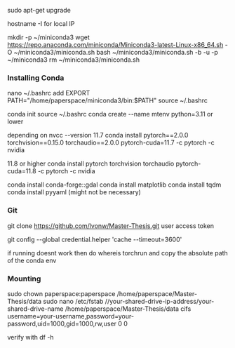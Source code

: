 sudo apt-get upgrade

hostname -I for local IP

mkdir -p ~/miniconda3
wget https://repo.anaconda.com/miniconda/Miniconda3-latest-Linux-x86_64.sh -O ~/miniconda3/miniconda.sh
bash ~/miniconda3/miniconda.sh -b -u -p ~/miniconda3
rm ~/miniconda3/miniconda.sh

### Installing Conda 
nano ~/.bashrc
add EXPORT PATH="/home/paperspace/miniconda3/bin:$PATH"
source ~/.bashrc

conda init
source ~/.bashrc
conda create --name mtenv python=3.11 or lower

depending on nvcc --version
11.7
conda install pytorch==2.0.0 torchvision==0.15.0 torchaudio==2.0.0 pytorch-cuda=11.7 -c pytorch -c nvidia

11.8 or higher 
conda install pytorch torchvision torchaudio pytorch-cuda=11.8 -c pytorch -c nvidia

conda install conda-forge::gdal
conda install matplotlib
conda install tqdm
conda install pyyaml (might not be necessary)

### Git
git clone https://github.com/lvonw/Master-Thesis.git
user 
access token

git config --global credential.helper 'cache --timeout=3600'

if running doesnt work then do whereis torchrun and copy the absolute path of 
the conda env

### Mounting
sudo chown paperspace:paperspace /home/paperspace/Master-Thesis/data
sudo nano /etc/fstab
//your-shared-drive-ip-address/your-shared-drive-name /home/paperspace/Master-Thesis/data   cifs  username=your-username,password=your-password,uid=1000,gid=1000,rw,user  0  0

verify with 
df -h